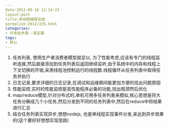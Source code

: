 ```yaml
---
date:2012-05-16 12:14:23
layout:post
title:多线程编程总结
permalink:2012/235.html
categories:
- 开发技术类--谋生篇
tags:
- 默认
---
```



<ol>
	<li>
		任务列表, 使用生产者消费者模型就足以, 为了性能考虑,应该有专门的线程监听连接,然后直接添加到任务列表后返回继续监听,由于系统中的内存和线程上下文切换的开销,采用线程池控制运行的线程数.线程循环从任务列表中取得任务并执行
	</li>
	<li>
		日志记录,要求详细的日志记录,在调试和运维期间能更加方便的找出问题原因
	</li>
	<li>
		性能监控,实时的性能监控是高性能程序必备的功能,找出瓶颈然后优化
	</li>
	<li>
		map/reduce模型,针对分布式的,单机可用多任务列表来模拟,核心思想是将大任务分解成几个小任务,然后分发到不同的任务列表中,然后在reduce中将结果进行汇总
	</li>
	<li>
		结合任务列表实现异步,想想nodejs, 也是单线程实现事件分发,来达到异步效果的(这个要好好想想实现思路)
	</li>
</ol>